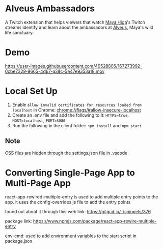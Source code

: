 # Alveus Ambassadors

A Twitch extension that helps viewers that watch [Maya Higa](https://www.twitch.tv/maya)'s Twitch streams identify and learn about the ambassadors at [Alveus](https://www.alveussanctuary.org/), Maya's wild life sanctuary.

# Demo

https://user-images.githubusercontent.com/49528805/167273992-0cbe7329-9665-4d67-a38c-5e47e9353a18.mov

# Local Set Up

1. Enable `allow invalid certificates for resources loaded from localhost` in Chrome: [chrome://flags/#allow-insecure-localhost](chrome://flags/#allow-insecure-localhost)
2. Create an .env file and add the following to it: `HTTPS=true`, `HOST=localhost`, `PORT=8080`
3. Run the following in the client folder: `npm install` and `npm start`

## Note

CSS files are hidden through the settings.json file in .vscode

# Converting Single-Page App to Multi-Page App

react-app-rewired-multiple-entry is used to add multiple entry points to the app. it uses the config-overrides.js file to add the entry points.

found out about it through this web link: https://gitgud.io/-/snippets/376

package link: https://www.npmjs.com/package/react-app-rewire-multiple-entry

env-cmd: used to add environment variables to the start script in package.json
